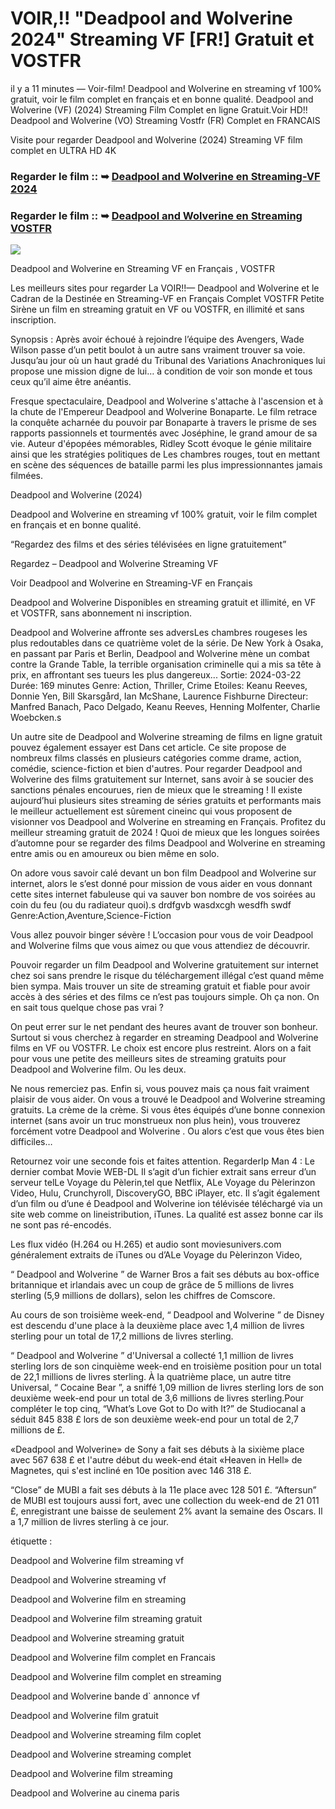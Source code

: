# VOIR,!! "Deadpool and Wolverine 2024" Streaming VF [FR!] Gratuit et VOSTFR

il y a 11 minutes — Voir-film! Deadpool and Wolverine en streaming vf 100% gratuit, voir le film complet en français et en bonne qualité. Deadpool and Wolverine (VF) (2024) Streaming Film Complet en ligne Gratuit.Voir HD!! Deadpool and Wolverine (VO) Streaming Vostfr (FR) Complet en FRANCAIS

Visite pour regarder Deadpool and Wolverine (2024) Streaming VF film complet en ULTRA HD 4K

### Regarder le film :: ➥ [Deadpool and Wolverine en Streaming-VF 2024](https://t.co/6v1hzYwsIc)

### Regarder le film :: ➥ [Deadpool and Wolverine en Streaming VOSTFR](https://t.co/6v1hzYwsIc)

<p dir="auto"><a href="https://t.co/6v1hzYwsIc" title="PLAYNOW" rel="nofollow"><img src="https://i.imgur.com/jhNGoEt.gif" style="max-width: 100%;"></a></p>

Deadpool and Wolverine en Streaming VF en Français , VOSTFR

Les meilleurs sites pour regarder La VOIR!!— Deadpool and Wolverine et le Cadran de la Destinée en Streaming-VF en Français Complet VOSTFR Petite Sirène un film en streaming gratuit en VF ou VOSTFR, en illimité et sans inscription.

Synopsis : Après avoir échoué à rejoindre l’équipe des Avengers, Wade Wilson passe d’un petit boulot à un autre sans vraiment trouver sa voie. Jusqu’au jour où un haut gradé du Tribunal des Variations Anachroniques lui propose une mission digne de lui… à condition de voir son monde et tous ceux qu’il aime être anéantis.

Fresque spectaculaire, Deadpool and Wolverine s'attache à l'ascension et à la chute de l'Empereur Deadpool and Wolverine Bonaparte. Le film retrace la conquête acharnée du pouvoir par Bonaparte à travers le prisme de ses rapports passionnels et tourmentés avec Joséphine, le grand amour de sa vie. Auteur d'épopées mémorables, Ridley Scott évoque le génie militaire ainsi que les stratégies politiques de Les chambres rouges, tout en mettant en scène des séquences de bataille parmi les plus impressionnantes jamais filmées.

Deadpool and Wolverine (2024)

Deadpool and Wolverine en streaming vf 100% gratuit, voir le film complet en français et en bonne qualité.

“Regardez des films et des séries télévisées en ligne gratuitement”

Regardez – Deadpool and Wolverine Streaming VF

Voir Deadpool and Wolverine en Streaming-VF en Français

Deadpool and Wolverine Disponibles en streaming gratuit et illimité, en VF et VOSTFR, sans abonnement ni inscription.

Deadpool and Wolverine affronte ses adversLes chambres rougeses les plus redoutables dans ce quatrième volet de la série. De New York à Osaka, en passant par Paris et Berlin, Deadpool and Wolverine mène un combat contre la Grande Table, la terrible organisation criminelle qui a mis sa tête à prix, en affrontant ses tueurs les plus dangereux... Sortie: 2024-03-22 Durée: 169 minutes Genre: Action, Thriller, Crime Etoiles: Keanu Reeves, Donnie Yen, Bill Skarsgård, Ian McShane, Laurence Fishburne Directeur: Manfred Banach, Paco Delgado, Keanu Reeves, Henning Molfenter, Charlie Woebcken.s

Un autre site de Deadpool and Wolverine streaming de films en ligne gratuit pouvez également essayer est Dans cet article. Ce site propose de nombreux films classés en plusieurs catégories comme drame, action, comédie, science-fiction et bien d'autres. Pour regarder Deadpool and Wolverine des films gratuitement sur Internet, sans avoir à se soucier des sanctions pénales encourues, rien de mieux que le streaming ! Il existe aujourd’hui plusieurs sites streaming de séries gratuits et performants mais le meilleur actuellement est sûrement cineinc qui vous proposent de visionner vos Deadpool and Wolverine en streaming en Français. Profitez du meilleur streaming gratuit de 2024 ! Quoi de mieux que les longues soirées d’automne pour se regarder des films Deadpool and Wolverine en streaming entre amis ou en amoureux ou bien même en solo.

On adore vous savoir calé devant un bon film Deadpool and Wolverine sur internet, alors le s’est donné pour mission de vous aider en vous donnant cette sites internet fabuleuse qui va sauver bon nombre de vos soirées au coin du feu (ou du radiateur quoi).s drdfgvb wasdxcgh wesdfh swdf Genre:Action,Aventure,Science-Fiction

Vous allez pouvoir binger sévère ! L’occasion pour vous de voir Deadpool and Wolverine films que vous aimez ou que vous attendiez de découvrir.

Pouvoir regarder un film Deadpool and Wolverine gratuitement sur internet chez soi sans prendre le risque du téléchargement illégal c’est quand même bien sympa. Mais trouver un site de streaming gratuit et fiable pour avoir accès à des séries et des films ce n’est pas toujours simple. Oh ça non. On en sait tous quelque chose pas vrai ?

On peut errer sur le net pendant des heures avant de trouver son bonheur. Surtout si vous cherchez à regarder en streaming Deadpool and Wolverine films en VF ou VOSTFR. Le choix est encore plus restreint. Alors on a fait pour vous une petite des meilleurs sites de streaming gratuits pour Deadpool and Wolverine film. Ou les deux.

Ne nous remerciez pas. Enfin si, vous pouvez mais ça nous fait vraiment plaisir de vous aider. On vous a trouvé le Deadpool and Wolverine streaming gratuits. La crème de la crème. Si vous êtes équipés d’une bonne connexion internet (sans avoir un truc monstrueux non plus hein), vous trouverez forcément votre Deadpool and Wolverine . Ou alors c’est que vous êtes bien difficiles…

Retournez voir une seconde fois et faites attention. RegarderIp Man 4 : Le dernier combat Movie WEB-DL Il s’agit d’un fichier extrait sans erreur d’un serveur telLe Voyage du Pèlerin,tel que Netflix, ALe Voyage du Pèlerinzon Video, Hulu, Crunchyroll, DiscoveryGO, BBC iPlayer, etc. Il s’agit également d’un film ou d’une é Deadpool and Wolverine ion télévisée téléchargé via un site web comme on lineistribution, iTunes. La qualité est assez bonne car ils ne sont pas ré-encodés.

Les flux vidéo (H.264 ou H.265) et audio sont moviesunivers.com généralement extraits de iTunes ou d’ALe Voyage du Pèlerinzon Video,

“ Deadpool and Wolverine ” de Warner Bros a fait ses débuts au box-office britannique et irlandais avec un coup de grâce de 5 millions de livres sterling (5,9 millions de dollars), selon les chiffres de Comscore.

Au cours de son troisième week-end, “ Deadpool and Wolverine ” de Disney est descendu d'une place à la deuxième place avec 1,4 million de livres sterling pour un total de 17,2 millions de livres sterling.

“ Deadpool and Wolverine ” d'Universal a collecté 1,1 million de livres sterling lors de son cinquième week-end en troisième position pour un total de 22,1 millions de livres sterling. À la quatrième place, un autre titre Universal, “ Cocaine Bear ”, a sniffé 1,09 million de livres sterling lors de son deuxième week-end pour un total de 3,6 millions de livres sterling.Pour compléter le top cinq, “What’s Love Got to Do with It?” de Studiocanal a séduit 845 838 £ lors de son deuxième week-end pour un total de 2,7 millions de £.

«Deadpool and Wolverine» de Sony a fait ses débuts à la sixième place avec 567 638 £ et l'autre début du week-end était «Heaven in Hell» de Magnetes, qui s'est incliné en 10e position avec 146 318 £.

“Close” de MUBI a fait ses débuts à la 11e place avec 128 501 £. “Aftersun” de MUBI est toujours aussi fort, avec une collection du week-end de 21 011 £, enregistrant une baisse de seulement 2% avant la semaine des Oscars. Il a 1,7 million de livres sterling à ce jour.

étiquette :

Deadpool and Wolverine film streaming vf

Deadpool and Wolverine streaming vf

Deadpool and Wolverine film en streaming

Deadpool and Wolverine film streaming gratuit

Deadpool and Wolverine streaming gratuit

Deadpool and Wolverine film complet en Francais

Deadpool and Wolverine film complet en streaming

Deadpool and Wolverine bande d` annonce vf

Deadpool and Wolverine film gratuit

Deadpool and Wolverine streaming film coplet

Deadpool and Wolverine streaming complet

Deadpool and Wolverine film streaming

Deadpool and Wolverine au cinema paris
